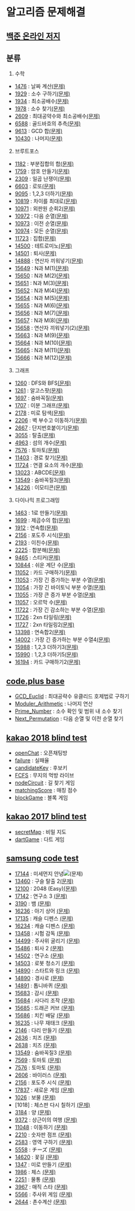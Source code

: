 알고리즘 문제해결
==============
[백준 온라인 저지]
----------------
## 분류
1. 수학
- [1476]    : 날짜 계산[(문제)](https://www.acmicpc.net/problem/1476)
- [1929]    : 소수 구하기[(문제)](https://www.acmicpc.net/problem/1929)
- [1934]    : 최소공배수[(문제)](https://www.acmicpc.net/problem/1934)
- [1978]    : 소수 찾기[(문제)](https://www.acmicpc.net/problem/1978)
- [2609]    : 최대공약수와 최소공배수[(문제)](https://www.acmicpc.net/problem/2609)
- [6588]    : 골드바흐의 추측[(문제)](https://www.acmicpc.net/problem/6588)
- [9613]    : GCD 합[(문제)](https://www.acmicpc.net/problem/9613)
- [10430]   : 나머지[(문제)](https://www.acmicpc.net/problem/10430)

2. 브루트포스
- [1182]    : 부분집합의 합[(문제)](https://www.acmicpc.net/problem/1182)
- [1759]    : 암호 만들기[(문제)](https://www.acmicpc.net/problem/1759)
- [2309]    : 일곱 난쟁이[(문제)](https://www.acmicpc.net/problem/2309)
- [6603]    : 로또[(문제)](https://www.acmicpc.net/problem/6603)
- [9095]    : 1,2,3 더하기[(문제)](https://www.acmicpc.net/problem/9095)
- [10819]   : 차이를 최대로[(문제)](https://www.acmicpc.net/problem/10819)
- [10971]   : 외판원 순회2[(문제)](https://www.acmicpc.net/problem/10971)
- [10972]   : 다음 순열[(문제)](https://www.acmicpc.net/problem/10972)
- [10973]   : 이전 순열[(문제)](https://www.acmicpc.net/problem/10973)
- [10974]   : 모든 순열[(문제)](https://www.acmicpc.net/problem/10974)
- [11723]   : 집합[(문제)](https://www.acmicpc.net/problem/11723)
- [14500]   : 테트로미노[(문제)](https://www.acmicpc.net/problem/14500)
- [14501]   : 퇴사[(문제)](https://www.acmicpc.net/problem/14501)
- [14888]   : 연산자 끼워넣기[(문제)](https://www.acmicpc.net/problem/14888)
- [15649]   : N과 M(1)[(문제)](https://www.acmicpc.net/problem/15649)
- [15650]   : N과 M(2)[(문제)](https://www.acmicpc.net/problem/15650)
- [15651]   : N과 M(3)[(문제)](https://www.acmicpc.net/problem/15651)
- [15652]   : N과 M(4)[(문제)](https://www.acmicpc.net/problem/15652)
- [15654]   : N과 M(5)[(문제)](https://www.acmicpc.net/problem/15654)
- [15655]   : N과 M(6)[(문제)](https://www.acmicpc.net/problem/15655)
- [15656]   : N과 M(7)[(문제)](https://www.acmicpc.net/problem/15656)
- [15657]   : N과 M(8)[(문제)](https://www.acmicpc.net/problem/15657)
- [15658]   : 연산자 끼워넣기(2)[(문제)](https://www.acmicpc.net/problem/15658)
- [15663]   : N과 M(9)[(문제)](https://www.acmicpc.net/problem/15663)
- [15664]   : N과 M(10)[(문제)](https://www.acmicpc.net/problem/15664)
- [15665]   : N과 M(11)[(문제)](https://www.acmicpc.net/problem/15665)
- [15666]   : N과 M(12)[(문제)](https://www.acmicpc.net/problem/15666)

3. 그래프
- [1260]    : DFS와 BFS[(문제)](https://www.acmicpc.net/problem/1260)
- [1261]    : 알고스팟[(문제)](https://www.acmicpc.net/problem/1261)
- [1697]    : 숨바꼭질[(문제)](https://www.acmicpc.net/problem/1697)
- [1707]    : 이분 그래프[(문제)](https://www.acmicpc.net/problem/1707)
- [2178]    : 미로 탐색[(문제)](https://www.acmicpc.net/problem/2178)
- [2206]    : 벽 부수고 이동하기[(문제)](https://www.acmicpc.net/problem/2206)
- [2667]    : 단지번호붙이기[(문제)](https://www.acmicpc.net/problem/2667)
- [3055]    : 탈출[(문제)](https://www.acmicpc.net/problem/3055)
- [4963]    : 섬의 개수[(문제)](https://www.acmicpc.net/problem/4963)
- [7576]    : 토마토[(문제)](https://www.acmicpc.net/problem/7576)
- [11403]   : 경로 찾기[(문제)](https://www.acmicpc.net/problem/11403)
- [11724]   : 연결 요소의 개수[(문제)](https://www.acmicpc.net/problem/11724)
- [13023]   : ABCDE[(문제)](https://www.acmicpc.net/problem/13023)
- [13549]   : 숨바꼭질3[(문제)](https://www.acmicpc.net/problem/13549)
- [14226]   : 이모티콘[(문제)](https://www.acmicpc.net/problem/14226)

3. 다이나믹 프로그래밍
- [1463]    : 1로 만들기[(문제)](https://www.acmicpc.net/problem/1463)
- [1699]    : 제곱수의 합[(문제)](https://www.acmicpc.net/problem/1699)
- [1912]    : 연속합[(문제)](https://www.acmicpc.net/problem/1912)
- [2156]    : 포도주 시식[(문제)](https://www.acmicpc.net/problem/2156)
- [2193]    : 이친수[(문제)](https://www.acmicpc.net/problem/2193)
- [2225]    : 합분해[(문제)](https://www.acmicpc.net/problem/2225)
- [9465]    : 스티커[(문제)](https://www.acmicpc.net/problem/9465)
- [10844]   : 쉬운 계단 수[(문제)](https://www.acmicpc.net/problem/10844)
- [11052]   : 카드 구매하기[(문제)](https://www.acmicpc.net/problem/11052)
- [11053]   : 가장 긴 증가하는 부분 수열[(문제)](https://www.acmicpc.net/problem/11053)
- [11054]   : 가장 긴 바이토닉 부분 수열[(문제)](https://www.acmicpc.net/problem/11054)
- [11055]   : 가장 큰 증가 부분 수열[(문제)](https://www.acmicpc.net/problem/11055)
- [11057]   : 오르막 수[(문제)](https://www.acmicpc.net/problem/11057)
- [11722]   : 가장 긴 감소하는 부분 수열[(문제)](https://www.acmicpc.net/problem/11722)
- [11726]   : 2xn 타일링[(문제)](https://www.acmicpc.net/problem/11726)
- [11727]   : 2xn 타일링2[(문제)](https://www.acmicpc.net/problem/11727)
- [13398]   : 연속합2[(문제)](https://www.acmicpc.net/problem/13398)
- [14002]   : 가장 긴 증가하는 부분 수열4[(문제)](https://www.acmicpc.net/problem/14002)
- [15988]   : 1,2,3 더하기3[(문제)](https://www.acmicpc.net/problem/15988)
- [15990]   : 1,2,3 더하기5[(문제)](https://www.acmicpc.net/problem/15990)
- [16194]   : 카드 구매하기2[(문제)](https://www.acmicpc.net/problem/16194)

[code.plus base]
----------------
- [GCD_Euclid]            : 최대공략수 유클리드 호제법로 구하기
- [Moduler_Arithmetic]    : 나머지 연산
- [Prime_Number]          : 소수 확인 및 범위 내 소수 찾기
- [Next_Permutation]      : 다음 순열 및 이전 순열 찾기

[kakao 2018 blind test]
----------------
- [openChat]			: 오픈채팅방
- [failure]				: 실패율
- [candidateKey]		: 후보키
- [FCFS]				: 무지의 먹방 라이브
- [nodeCircuit]			: 길 찾기 게임
- [matchingScore]		: 매칭 점수
- [blockGame]			: 블록 게임

[kakao 2017 blind test]
----------------
- [secretMap]			: 비밀 지도
- [dartGame]			: 다트 게임

[samsung code test]
----------------
- [17144]				: 미세먼지 안녕![(문제)](https://www.acmicpc.net/problem/17144)
- [13460]				: 구슬 탈출 2[(문제)](https://www.acmicpc.net/problem/13460)
- [12100]				: 2048 (Easy)[(문제)](https://www.acmicpc.net/problem/12100)
- [17142]				: 연구소 3 [(문제)](https://www.acmicpc.net/problem/17142)
- [3190]				: 뱀 [(문제)](https://www.acmicpc.net/problem/3190)
- [16236]				: 아기 상어 [(문제)](https://www.acmicpc.net/problem/16236)
- [17135]				: 캐슬 디펜스 [(문제)](https://www.acmicpc.net/problem/17135)
- [16234]				: 캐슬 디펜스 [(문제)](https://www.acmicpc.net/problem/16234)
- [13458]				: 시험 감독 [(문제)](https://www.acmicpc.net/problem/13458)
- [14499]				: 주사위 굴리기 [(문제)](https://www.acmicpc.net/problem/14499)
- [15486]				: 퇴사 2 [(문제)](https://www.acmicpc.net/problem/15486)
- [14502]				: 연구소 [(문제)](https://www.acmicpc.net/problem/14502)
- [14503]				: 로봇 청소기 [(문제)](https://www.acmicpc.net/problem/14503)
- [14890]				: 스타트와 링크 [(문제)](https://www.acmicpc.net/problem/14890)
- [14890]				: 경사로 [(문제)](https://www.acmicpc.net/problem/14890)
- [14891]				: 톱니바퀴 [(문제)](https://www.acmicpc.net/problem/14891)
- [15683]				: 감시 [(문제)](https://www.acmicpc.net/problem/15683)
- [15684]				: 사다리 조작 [(문제)](https://www.acmicpc.net/problem/15684)
- [15685]				: 드래곤 커브 [(문제)](https://www.acmicpc.net/problem/15685)
- [15686]				: 치킨 배달 [(문제)](https://www.acmicpc.net/problem/15686)
- [16235]				: 나무 재태크 [(문제)](https://www.acmicpc.net/problem/16235)
- [2146]				: 다리 만들기 [(문제)](https://www.acmicpc.net/problem/2146)
- [2636]				: 치즈 [(문제)](https://www.acmicpc.net/problem/2636)
- [2638]				: 치즈 [(문제)](https://www.acmicpc.net/problem/2638)
- [13549]				: 숨바꼭질3 [(문제)](https://www.acmicpc.net/problem/13549)
- [7569]				: 토마토 [(문제)](https://www.acmicpc.net/problem/7569)
- [7576]				: 토마토 [(문제)](https://www.acmicpc.net/problem/7576)
- [2606]				: 바이러스 [(문제)](https://www.acmicpc.net/problem/2606)
- [2156]				: 포도주 시식 [(문제)](https://www.acmicpc.net/problem/2156)
- [17837]				: 새로운 게임 [(문제)](https://www.acmicpc.net/problem/17837)
- [1026]				: 보물 [(문제)](https://www.acmicpc.net/problem/1026)
- [1018]				: 체스판 다시 칠하기 [(문제)](https://www.acmicpc.net/problem/1018)
- [3184]				: 양 [(문제)](https://www.acmicpc.net/problem/3184)
- [9372]				: 상근이의 여행 [(문제)](https://www.acmicpc.net/problem/9372)
- [11048]				: 이동하기 [(문제)](https://www.acmicpc.net/problem/11048)
- [2210]				: 숫자판 점프 [(문제)](https://www.acmicpc.net/problem/2210)
- [2583]				: 영역 구하기 [(문제)](https://www.acmicpc.net/problem/2583)
- [5558]				: チーズ [(문제)](https://www.acmicpc.net/problem/5558)
- [14620]				: 꽃길 [(문제)](https://www.acmicpc.net/problem/14620)
- [1347]				: 미로 만들기 [(문제)](https://www.acmicpc.net/problem/1347)
- [1986]				: 체스 [(문제)](https://www.acmicpc.net/problem/1986)
- [2251]				: 물통 [(문제)](https://www.acmicpc.net/problem/2251)
- [3967]				: 매직 스타 [(문제)](https://www.acmicpc.net/problem/3967)
- [5566]				: 주사위 게임 [(문제)](https://www.acmicpc.net/problem/5566)
- [2644]				: 촌수계산 [(문제)](https://www.acmicpc.net/problem/2644)


[백준 온라인 저지]: https://www.acmicpc.net
[1476]: https://github.com/Loloara/algorithm-quiz/blob/master/baekjoon/math/1476.cpp
[1929]: https://github.com/Loloara/algorithm-quiz/blob/master/baekjoon/math/1929.cpp
[1934]: https://github.com/Loloara/algorithm-quiz/blob/master/baekjoon/math/1934.cpp
[1978]: https://github.com/Loloara/algorithm-quiz/blob/master/baekjoon/math/1978.cpp
[2609]: https://github.com/Loloara/algorithm-quiz/blob/master/baekjoon/math/2609.cpp
[6588]: https://github.com/Loloara/algorithm-quiz/blob/master/baekjoon/math/6588.cpp
[9613]: https://github.com/Loloara/algorithm-quiz/blob/master/baekjoon/math/9613.cpp
[10430]: https://github.com/Loloara/algorithm-quiz/blob/master/baekjoon/math/10430.cpp
[2309]: https://github.com/Loloara/algorithm-quiz/blob/master/baekjoon/bruteforce/loop/2309.cpp
[14500]: https://github.com/Loloara/algorithm-quiz/blob/master/baekjoon/bruteforce/loop/14500.cpp
[6603]: https://github.com/Loloara/algorithm-quiz/blob/master/baekjoon/bruteforce/permutation/6603.cpp
[10971]: https://github.com/Loloara/algorithm-quiz/blob/master/baekjoon/bruteforce/permutation/10971.cpp
[10972]: https://github.com/Loloara/algorithm-quiz/blob/master/baekjoon/bruteforce/permutation/10972.cpp
[10973]: https://github.com/Loloara/algorithm-quiz/blob/master/baekjoon/bruteforce/permutation/10973.cpp
[10974]: https://github.com/Loloara/algorithm-quiz/blob/master/baekjoon/bruteforce/permutation/10974.cpp
[10819]: https://github.com/Loloara/algorithm-quiz/blob/master/baekjoon/bruteforce/permutation/10819.cpp
[14888]: https://github.com/Loloara/algorithm-quiz/blob/master/baekjoon/bruteforce/permutation/14888.cpp
[1759]: https://github.com/Loloara/algorithm-quiz/blob/master/baekjoon/bruteforce/recursive/1759.cpp
[9095]: https://github.com/Loloara/algorithm-quiz/blob/master/baekjoon/bruteforce/recursive/9095.cpp
[14501]: https://github.com/Loloara/algorithm-quiz/blob/master/baekjoon/bruteforce/recursive/14501.cpp
[15649]: https://github.com/Loloara/algorithm-quiz/blob/master/baekjoon/bruteforce/recursive/15649.cpp
[15650]: https://github.com/Loloara/algorithm-quiz/blob/master/baekjoon/bruteforce/recursive/15650.cpp 
[15651]: https://github.com/Loloara/algorithm-quiz/blob/master/baekjoon/bruteforce/recursive/15651.cpp 
[15652]: https://github.com/Loloara/algorithm-quiz/blob/master/baekjoon/bruteforce/recursive/15652.cpp 
[15654]: https://github.com/Loloara/algorithm-quiz/blob/master/baekjoon/bruteforce/recursive/15654.cpp 
[15655]: https://github.com/Loloara/algorithm-quiz/blob/master/baekjoon/bruteforce/recursive/15655.cpp
[15656]: https://github.com/Loloara/algorithm-quiz/blob/master/baekjoon/bruteforce/recursive/15656.cpp
[15657]: https://github.com/Loloara/algorithm-quiz/blob/master/baekjoon/bruteforce/recursive/15657.cpp
[15658]: https://github.com/Loloara/algorithm-quiz/blob/master/baekjoon/bruteforce/recursive/15658.cpp
[15663]: https://github.com/Loloara/algorithm-quiz/blob/master/baekjoon/bruteforce/recursive/15663.cpp
[15664]: https://github.com/Loloara/algorithm-quiz/blob/master/baekjoon/bruteforce/recursive/15664.cpp
[15665]: https://github.com/Loloara/algorithm-quiz/blob/master/baekjoon/bruteforce/recursive/15665.cpp
[15666]: https://github.com/Loloara/algorithm-quiz/blob/master/baekjoon/bruteforce/recursive/15666.cpp
[1182]: https://github.com/Loloara/algorithm-quiz/blob/master/baekjoon/bruteforce/bitwise/1182.cpp
[11723]: https://github.com/Loloara/algorithm-quiz/blob/master/baekjoon/bruteforce/bitwise/11723.cpp
[1260]: https://github.com/Loloara/algorithm-quiz/blob/master/baekjoon/graph/1260.cpp
[13023]: https://github.com/Loloara/algorithm-quiz/blob/master/baekjoon/graph/13023.cpp
[1707]: https://github.com/Loloara/algorithm-quiz/blob/master/baekjoon/graph/dfs/1707.cpp
[4963]: https://github.com/Loloara/algorithm-quiz/blob/master/baekjoon/graph/dfs/4963.cpp
[1261]: https://github.com/Loloara/algorithm-quiz/blob/master/baekjoon/graph/bfs/1261.cpp
[1697]: https://github.com/Loloara/algorithm-quiz/blob/master/baekjoon/graph/bfs/1697.cpp
[2178]: https://github.com/Loloara/algorithm-quiz/blob/master/baekjoon/graph/bfs/2178.cpp
[2206]: https://github.com/Loloara/algorithm-quiz/blob/master/baekjoon/graph/bfs/2206.cpp
[2667]: https://github.com/Loloara/algorithm-quiz/blob/master/baekjoon/graph/bfs/2667.cpp
[3055]: https://github.com/Loloara/algorithm-quiz/blob/master/baekjoon/graph/bfs/3055.cpp
[7576]: https://github.com/Loloara/algorithm-quiz/blob/master/baekjoon/graph/bfs/7576.cpp
[11724]: https://github.com/Loloara/algorithm-quiz/blob/master/baekjoon/graph/bfs/11724.cpp
[13549]: https://github.com/Loloara/algorithm-quiz/blob/master/baekjoon/graph/bfs/13549.cpp
[14226]: https://github.com/Loloara/algorithm-quiz/blob/master/baekjoon/graph/bfs/14226.cpp
[1463]: https://github.com/Loloara/algorithm-quiz/blob/master/baekjoon/dp/1463.cpp
[1699]: https://github.com/Loloara/algorithm-quiz/blob/master/baekjoon/dp/1699.cpp
[1912]: https://github.com/Loloara/algorithm-quiz/blob/master/baekjoon/dp/1912.cpp
[2156]: https://github.com/Loloara/algorithm-quiz/blob/master/baekjoon/dp/2156.cpp
[2193]: https://github.com/Loloara/algorithm-quiz/blob/master/baekjoon/dp/2193.cpp
[2225]: https://github.com/Loloara/algorithm-quiz/blob/master/baekjoon/dp/2225.cpp
[9465]: https://github.com/Loloara/algorithm-quiz/blob/master/baekjoon/dp/9465.cpp
[10844]: https://github.com/Loloara/algorithm-quiz/blob/master/baekjoon/dp/10844.cpp
[11052]: https://github.com/Loloara/algorithm-quiz/blob/master/baekjoon/dp/11052.cpp
[11053]: https://github.com/Loloara/algorithm-quiz/blob/master/baekjoon/dp/11053.cpp
[11054]: https://github.com/Loloara/algorithm-quiz/blob/master/baekjoon/dp/11054.cpp
[11055]: https://github.com/Loloara/algorithm-quiz/blob/master/baekjoon/dp/11055.cpp
[11057]: https://github.com/Loloara/algorithm-quiz/blob/master/baekjoon/dp/11057.cpp
[11722]: https://github.com/Loloara/algorithm-quiz/blob/master/baekjoon/dp/11722.cpp
[11726]: https://github.com/Loloara/algorithm-quiz/blob/master/baekjoon/dp/11726.cpp
[11727]: https://github.com/Loloara/algorithm-quiz/blob/master/baekjoon/dp/11727.cpp
[13398]: https://github.com/Loloara/algorithm-quiz/blob/master/baekjoon/dp/13398.cpp
[14002]: https://github.com/Loloara/algorithm-quiz/blob/master/baekjoon/dp/14002.cpp
[15988]: https://github.com/Loloara/algorithm-quiz/blob/master/baekjoon/dp/15988.cpp
[15990]: https://github.com/Loloara/algorithm-quiz/blob/master/baekjoon/dp/15990.cpp
[16194]: https://github.com/Loloara/algorithm-quiz/blob/master/baekjoon/dp/16194.cpp


[code.plus base]: https://code.plus
[GCD_Euclid]: https://github.com/Loloara/algorithm-quiz/blob/master/base/GCD_Euclid.cpp
[Moduler_Arithmetic]: https://github.com/Loloara/algorithm-quiz/blob/master/base/Moduler_Arithmetic.cpp
[Prime_Number]: https://github.com/Loloara/algorithm-quiz/blob/master/base/Prime_Number.cpp
[Next_Permutation]: https://github.com/Loloara/algorithm-quiz/blob/master/base/Next_Permutation.cpp

[kakao 2018 blind test]: https://tech.kakao.com/2018/09/21/kakao-blind-recruitment-for2019-round-1/
[openChat]: https://github.com/Loloara/algorithm-quiz/blob/master/kakao/2018/openChat.cpp
[failure]: https://github.com/Loloara/algorithm-quiz/blob/master/kakao/2018/failure.cpp
[candidateKey]: https://github.com/Loloara/algorithm-quiz/blob/master/kakao/2018/candidateKey.cpp
[FCFS]: https://github.com/Loloara/algorithm-quiz/blob/master/kakao/2018/FCFS.cpp
[nodeCircuit]: https://github.com/Loloara/algorithm-quiz/blob/master/kakao/2018/nodeCircuit.cpp
[matchingScore]: https://github.com/Loloara/algorithm-quiz/blob/master/kakao/2018/matchingScore.cpp
[blockGame]: https://github.com/Loloara/algorithm-quiz/blob/master/kakao/2018/blockGame.cpp

[kakao 2017 blind test]: https://tech.kakao.com/2017/09/27/kakao-blind-recruitment-round-1/
[secretMap]: https://github.com/Loloara/algorithm-quiz/blob/master/kakao/2017/secretMap.cpp
[dartGame]: https://github.com/Loloara/algorithm-quiz/blob/master/kakao/2017/dartGame.cpp

[samsung code test]: https://www.acmicpc.net/workbook/view/1152
[17142]: https://github.com/Loloara/algorithm-quiz/blob/master/baekjoon/samsung/17142.cpp
[17144]: https://github.com/Loloara/algorithm-quiz/blob/master/baekjoon/samsung/17144.cpp
[13460]: https://github.com/Loloara/algorithm-quiz/blob/master/baekjoon/samsung/13460.cpp
[12100]: https://github.com/Loloara/algorithm-quiz/blob/master/baekjoon/samsung/12100.cpp
[3190]: https://github.com/Loloara/algorithm-quiz/blob/master/baekjoon/samsung/3190.cpp
[16236]: https://github.com/Loloara/algorithm-quiz/blob/master/baekjoon/samsung/16236.cpp
[17135]: https://github.com/Loloara/algorithm-quiz/blob/master/baekjoon/samsung/17135.cpp
[16234]: https://github.com/Loloara/algorithm-quiz/blob/master/baekjoon/samsung/16234.cpp
[13458]: https://github.com/Loloara/algorithm-quiz/blob/master/baekjoon/samsung/13458.cpp
[14499]: https://github.com/Loloara/algorithm-quiz/blob/master/baekjoon/samsung/14499.cpp
[15486]: https://github.com/Loloara/algorithm-quiz/blob/master/baekjoon/samsung/15486.cpp
[14502]: https://github.com/Loloara/algorithm-quiz/blob/master/baekjoon/samsung/14502.cpp
[14503]: https://github.com/Loloara/algorithm-quiz/blob/master/baekjoon/samsung/14503.cpp
[14889]: https://github.com/Loloara/algorithm-quiz/blob/master/baekjoon/samsung/14889.cpp
[14890]: https://github.com/Loloara/algorithm-quiz/blob/master/baekjoon/samsung/14890.cpp
[14891]: https://github.com/Loloara/algorithm-quiz/blob/master/baekjoon/samsung/14891.cpp
[15683]: https://github.com/Loloara/algorithm-quiz/blob/master/baekjoon/samsung/15683.cpp
[15684]: https://github.com/Loloara/algorithm-quiz/blob/master/baekjoon/samsung/15684.cpp
[15685]: https://github.com/Loloara/algorithm-quiz/blob/master/baekjoon/samsung/15685.cpp
[15686]: https://github.com/Loloara/algorithm-quiz/blob/master/baekjoon/samsung/15686.cpp
[16235]: https://github.com/Loloara/algorithm-quiz/blob/master/baekjoon/samsung/16235.cpp
[2146]: https://github.com/Loloara/algorithm-quiz/blob/master/baekjoon/samsung/2146.cpp
[2636]: https://github.com/Loloara/algorithm-quiz/blob/master/baekjoon/samsung/2636.cpp
[2638]: https://github.com/Loloara/algorithm-quiz/blob/master/baekjoon/samsung/2638.cpp
[7569]: https://github.com/Loloara/algorithm-quiz/blob/master/baekjoon/samsung/7569.cpp
[7576]: https://github.com/Loloara/algorithm-quiz/blob/master/baekjoon/samsung/7576.cpp
[2606]: https://github.com/Loloara/algorithm-quiz/blob/master/baekjoon/samsung/2606.cpp
[2156]: https://github.com/Loloara/algorithm-quiz/blob/master/baekjoon/samsung/2156.cpp
[17837]: https://github.com/Loloara/algorithm-quiz/blob/master/baekjoon/samsung/17837.cpp
[1026]: https://github.com/Loloara/algorithm-quiz/blob/master/baekjoon/samsung/1026.cpp
[11403]: https://github.com/Loloara/algorithm-quiz/blob/master/baekjoon/samsung/11403.cpp
[3184]: https://github.com/Loloara/algorithm-quiz/blob/master/baekjoon/samsung/3184.cpp
[9372]: https://github.com/Loloara/algorithm-quiz/blob/master/baekjoon/samsung/9372.cpp
[11048]: https://github.com/Loloara/algorithm-quiz/blob/master/baekjoon/samsung/11048.cpp
[2210]: https://github.com/Loloara/algorithm-quiz/blob/master/baekjoon/samsung/2210.cpp
[2583]: https://github.com/Loloara/algorithm-quiz/blob/master/baekjoon/samsung/2583.cpp
[5558]: https://github.com/Loloara/algorithm-quiz/blob/master/baekjoon/samsung/5558.cpp
[14620]: https://github.com/Loloara/algorithm-quiz/blob/master/baekjoon/samsung/14620.cpp
[1347]: https://github.com/Loloara/algorithm-quiz/blob/master/baekjoon/samsung/1347.cpp
[1986]: https://github.com/Loloara/algorithm-quiz/blob/master/baekjoon/samsung/1986.cpp
[2251]: https://github.com/Loloara/algorithm-quiz/blob/master/baekjoon/samsung/2251.cpp
[3967]: https://github.com/Loloara/algorithm-quiz/blob/master/baekjoon/samsung/3967.cpp
[5566]: https://github.com/Loloara/algorithm-quiz/blob/master/baekjoon/samsung/5566.cpp
[2644]: https://github.com/Loloara/algorithm-quiz/blob/master/baekjoon/samsung/2644.cpp